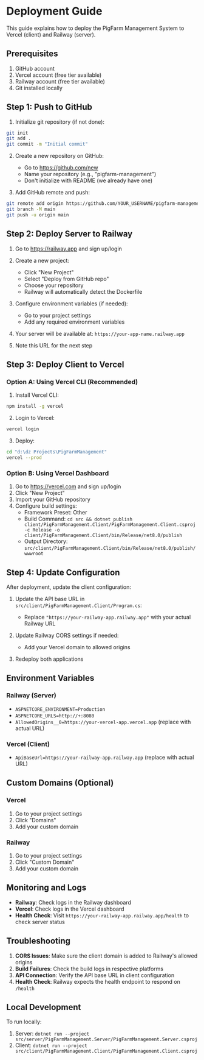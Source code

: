 # Deployment Guide

This guide explains how to deploy the PigFarm Management System to Vercel (client) and Railway (server).

## Prerequisites

1. GitHub account
2. Vercel account (free tier available)
3. Railway account (free tier available)
4. Git installed locally

## Step 1: Push to GitHub

1. Initialize git repository (if not done):
```bash
git init
git add .
git commit -m "Initial commit"
```

2. Create a new repository on GitHub:
   - Go to https://github.com/new
   - Name your repository (e.g., "pigfarm-management")
   - Don't initialize with README (we already have one)

3. Add GitHub remote and push:
```bash
git remote add origin https://github.com/YOUR_USERNAME/pigfarm-management.git
git branch -M main
git push -u origin main
```

## Step 2: Deploy Server to Railway

1. Go to https://railway.app and sign up/login
2. Create a new project:
   - Click "New Project"
   - Select "Deploy from GitHub repo"
   - Choose your repository
   - Railway will automatically detect the Dockerfile

3. Configure environment variables (if needed):
   - Go to your project settings
   - Add any required environment variables

4. Your server will be available at: `https://your-app-name.railway.app`
5. Note this URL for the next step

## Step 3: Deploy Client to Vercel

### Option A: Using Vercel CLI (Recommended)

1. Install Vercel CLI:
```bash
npm install -g vercel
```

2. Login to Vercel:
```bash
vercel login
```

3. Deploy:
```bash
cd "d:\dz Projects\PigFarmManagement"
vercel --prod
```

### Option B: Using Vercel Dashboard

1. Go to https://vercel.com and sign up/login
2. Click "New Project"
3. Import your GitHub repository
4. Configure build settings:
   - Framework Preset: Other
   - Build Command: `cd src && dotnet publish client/PigFarmManagement.Client/PigFarmManagement.Client.csproj -c Release -o client/PigFarmManagement.Client/bin/Release/net8.0/publish`
   - Output Directory: `src/client/PigFarmManagement.Client/bin/Release/net8.0/publish/wwwroot`

## Step 4: Update Configuration

After deployment, update the client configuration:

1. Update the API base URL in `src/client/PigFarmManagement.Client/Program.cs`:
   - Replace `"https://your-railway-app.railway.app"` with your actual Railway URL

2. Update Railway CORS settings if needed:
   - Add your Vercel domain to allowed origins

3. Redeploy both applications

## Environment Variables

### Railway (Server)
- `ASPNETCORE_ENVIRONMENT=Production`
- `ASPNETCORE_URLS=http://+:8080`
- `AllowedOrigins__0=https://your-vercel-app.vercel.app` (replace with actual URL)

### Vercel (Client)
- `ApiBaseUrl=https://your-railway-app.railway.app` (replace with actual URL)

## Custom Domains (Optional)

### Vercel
1. Go to your project settings
2. Click "Domains"
3. Add your custom domain

### Railway
1. Go to your project settings
2. Click "Custom Domain"
3. Add your custom domain

## Monitoring and Logs

- **Railway**: Check logs in the Railway dashboard
- **Vercel**: Check logs in the Vercel dashboard
- **Health Check**: Visit `https://your-railway-app.railway.app/health` to check server status

## Troubleshooting

1. **CORS Issues**: Make sure the client domain is added to Railway's allowed origins
2. **Build Failures**: Check the build logs in respective platforms
3. **API Connection**: Verify the API base URL in client configuration
4. **Health Check**: Railway expects the health endpoint to respond on `/health`

## Local Development

To run locally:
1. Server: `dotnet run --project src/server/PigFarmManagement.Server/PigFarmManagement.Server.csproj`
2. Client: `dotnet run --project src/client/PigFarmManagement.Client/PigFarmManagement.Client.csproj`
